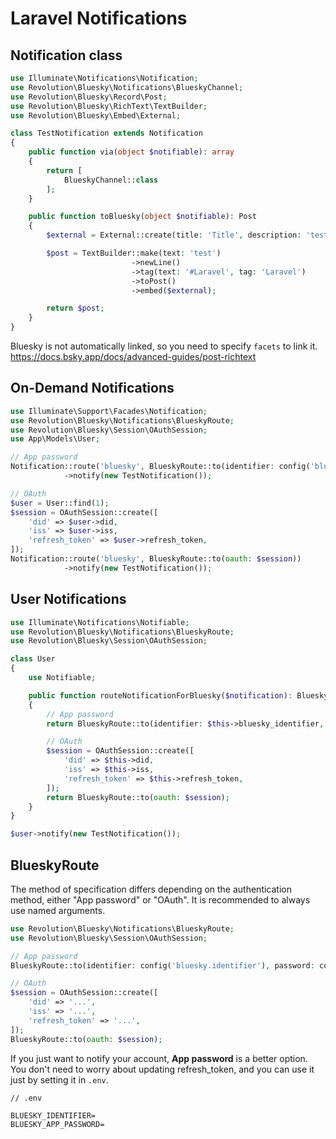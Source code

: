 Laravel Notifications
====

## Notification class
```php
use Illuminate\Notifications\Notification;
use Revolution\Bluesky\Notifications\BlueskyChannel;
use Revolution\Bluesky\Record\Post;
use Revolution\Bluesky\RichText\TextBuilder;
use Revolution\Bluesky\Embed\External;

class TestNotification extends Notification
{
    public function via(object $notifiable): array
    {
        return [
            BlueskyChannel::class
        ];
    }

    public function toBluesky(object $notifiable): Post
    {
        $external = External::create(title: 'Title', description: 'test', uri: 'http://');

        $post = TextBuilder::make(text: 'test')
                           ->newLine()
                           ->tag(text: '#Laravel', tag: 'Laravel')
                           ->toPost()
                           ->embed($external);

        return $post;
    }
}
```

Bluesky is not automatically linked, so you need to specify `facets` to link it.  
https://docs.bsky.app/docs/advanced-guides/post-richtext

## On-Demand Notifications
```php
use Illuminate\Support\Facades\Notification;
use Revolution\Bluesky\Notifications\BlueskyRoute;
use Revolution\Bluesky\Session\OAuthSession;
use App\Models\User;

// App password
Notification::route('bluesky', BlueskyRoute::to(identifier: config('bluesky.identifier'), password: config('bluesky.password')))
            ->notify(new TestNotification());

// OAuth
$user = User::find(1);
$session = OAuthSession::create([
    'did' => $user->did,
    'iss' => $user->iss,
    'refresh_token' => $user->refresh_token,
]);
Notification::route('bluesky', BlueskyRoute::to(oauth: $session))
            ->notify(new TestNotification());
```

## User Notifications
```php
use Illuminate\Notifications\Notifiable;
use Revolution\Bluesky\Notifications\BlueskyRoute;
use Revolution\Bluesky\Session\OAuthSession;

class User
{
    use Notifiable;

    public function routeNotificationForBluesky($notification): BlueskyRoute
    {
        // App password
        return BlueskyRoute::to(identifier: $this->bluesky_identifier, password: $this->bluesky_password);

        // OAuth
        $session = OAuthSession::create([
            'did' => $this->did,
            'iss' => $this->iss,
            'refresh_token' => $this->refresh_token,
        ]);
        return BlueskyRoute::to(oauth: $session);
    }
}
```

```php
$user->notify(new TestNotification());
```

## BlueskyRoute

The method of specification differs depending on the authentication method, either "App password" or "OAuth". It is recommended to always use named arguments.

```php
use Revolution\Bluesky\Notifications\BlueskyRoute;
use Revolution\Bluesky\Session\OAuthSession;

// App password
BlueskyRoute::to(identifier: config('bluesky.identifier'), password: config('bluesky.password'))

// OAuth
$session = OAuthSession::create([
    'did' => '...',
    'iss' => '...',
    'refresh_token' => '...',
]);
BlueskyRoute::to(oauth: $session);
```

If you just want to notify your account, **App password** is a better option.
You don't need to worry about updating refresh_token, and you can use it just by setting it in `.env`.

```
// .env

BLUESKY_IDENTIFIER=
BLUESKY_APP_PASSWORD=
```
